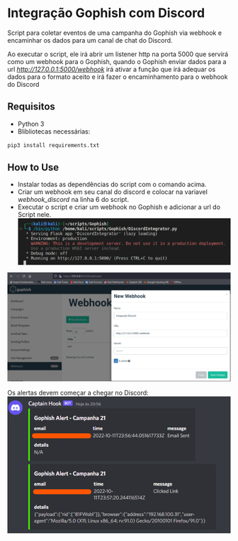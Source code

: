 # Integração Gophish com Discord
Script para coletar eventos de uma campanha do Gophish via webhook e encaminhar os dados para um canal de chat do Discord.

Ao executar o script, ele irá abrir um listener http na porta 5000 que servirá como um webhook para o Gophish, quando o Gophish enviar dados para a url *http://127.0.0.1:5000/webhook* irá ativar a função que irá adequar os dados para o formato aceito e irá fazer o encaminhamento para o webhook do Discord

## Requisitos
- Python 3
- Blibliotecas necessárias:
```bash
pip3 install requirements.txt
```


## How to Use
- Instalar todas as dependências do script com o comando acima.
- Criar um webhook em seu canal do discord e colocar na variavel *webhook_discord* na linha 6 do script.
- Executar o script e criar um webhook no Gophish e adicionar a url do Script nele.
![](/images/img3.png)

![](/images/img1.png)

Os alertas devem começar a chegar no Discord:
![](/images/img2.png)
